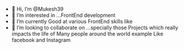 - 👋 Hi, I’m @Mukesh39
- 👀 I’m interested in ...FrontEnd development 
- 🌱 I’m currently Good at various FrontEnd skills like 
- 💞️ I’m looking to collaborate on ...specially those Projects which really impacts the life of Many people around the world example Like facebook and Instagram

<!---
Mukesh39/Mukesh39 is a ✨ special ✨ repository because its `README.md` (this file) appears on your GitHub profile.
You can click the Preview link to take a look at your changes.
--->
